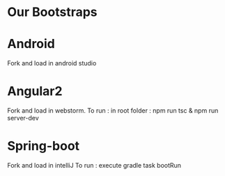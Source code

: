# Our Bootstraps

# Android
Fork and load in android studio

# Angular2
Fork and load in webstorm.
To run : in root folder : npm run tsc & npm run server-dev

# Spring-boot
Fork and load in intelliJ
To run : execute gradle task bootRun

